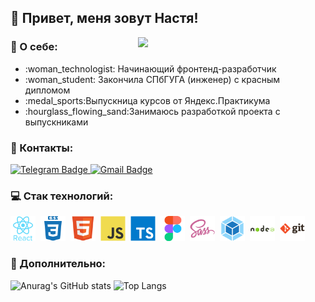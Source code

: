 ## :wave: Привет, меня зовут Настя!

<img src="https://media.giphy.com/media/26AHONQ79FdWZhAI0/giphy.gif" align="right" width="300px"/>

### :bookmark_tabs: О себе:

<div id="header">
  <ul list-style="none">
    <li>:woman_technologist: Начинающий фронтенд-разработчик</li>
    <li>:woman_student: Закончила СПбГУГА (инженер) с красным дипломом</li>
    <li>:medal_sports:Выпускница курсов от Яндекс.Практикума</li>
    <li>:hourglass_flowing_sand:Занимаюсь разработкой проекта с выпускниками</li>
  </ul>  
</div>

### :iphone: Контакты:

<div id="badges">
  <a href="https://t.me/nastyaa_kll">
    <img src="https://img.shields.io/badge/Telegram-%231E90FF?logo=Telegram&logoColor=white&labelColor=%231E90FF" alt="Telegram Badge"/>
  </a>
  <a href="https://mail.yandex.ru/compose?mailto=nastya.kll@yandex.ru&subject=Hello&body=Text">
    <img src="https://img.shields.io/badge/%D0%AF.%D0%BF%D0%BE%D1%87%D1%82%D0%B0-white?logo=maildotru&logoColor=red&color=%23ffc824" alt="Gmail Badge"/>
  </a>
</div>

### :computer: Стак технологий:
<div>
  <img src="https://github.com/devicons/devicon/blob/master/icons/react/react-original-wordmark.svg" title="React" alt="React" width="40" height="40"/>&nbsp;
  <img src="https://github.com/devicons/devicon/blob/master/icons/css3/css3-plain-wordmark.svg"  title="CSS3" alt="CSS" width="40" height="40"/>&nbsp;
  <img src="https://github.com/devicons/devicon/blob/master/icons/html5/html5-original.svg" title="HTML5" alt="HTML" width="40" height="40"/>&nbsp;
  <img src="https://github.com/devicons/devicon/blob/master/icons/javascript/javascript-original.svg" title="JavaScript" alt="JavaScript" width="40" height="40"/>&nbsp;
  <img src="https://github.com/devicons/devicon/blob/master/icons/typescript/typescript-original.svg" title="TypeScript" alt="TypeScript" width="40" height="40"/>&nbsp; 
  <img src="https://github.com/devicons/devicon/blob/master/icons/figma/figma-original.svg" title="Figma" alt="Figma" width="40" height="40"/>&nbsp;
  <img src="https://github.com/devicons/devicon/blob/master/icons/sass/sass-original.svg" title="SASS" alt="SASS" width="40" height="40"/>&nbsp;
  <img src="https://github.com/devicons/devicon/blob/master/icons/webpack/webpack-original.svg" title="Webpack" alt="Webpack" width="40" height="40"/>&nbsp;
  <img src="https://github.com/devicons/devicon/blob/master/icons/nodejs/nodejs-original-wordmark.svg" title="NodeJS" alt="NodeJS" width="40" height="40"/>&nbsp;
  <img src="https://github.com/devicons/devicon/blob/master/icons/git/git-original-wordmark.svg" title="Git" **alt="Git" width="40" height="40"/>
</div>

### :briefcase: Дополнительно:
![Anurag's GitHub stats](https://github-readme-stats.vercel.app/api?username=nastya-kl&hide=contribs,prs) ![Top Langs](https://github-readme-stats.vercel.app/api/top-langs/?username=nastya-kl&layout=compact) 

